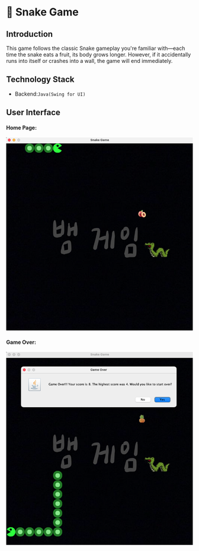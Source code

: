 :snake: Snake Game
===

Introduction
---
This game follows the classic Snake gameplay you're familiar with—each time the snake eats a fruit, 
its body grows longer. However, if it accidentally runs into itself or crashes into a wall, 
the game will end immediately.


Technology Stack
---

* Backend:`Java(Swing for UI)`

User Interface
---

    
#### Home Page:
![](assets/main_screen.png)

#### Game Over:
![](assets/game_over.png)




